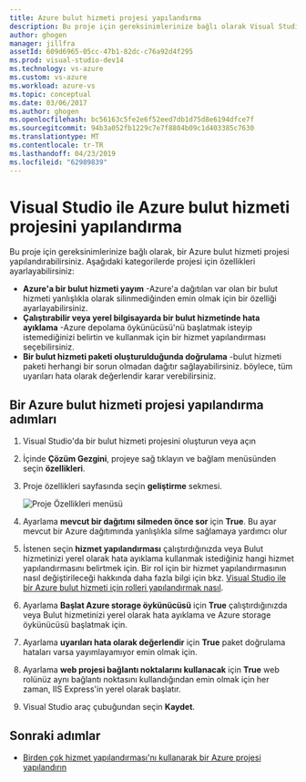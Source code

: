 ```yaml
---
title: Azure bulut hizmeti projesi yapılandırma
description: Bu proje için gereksinimlerinize bağlı olarak Visual Studio'da bir Azure bulut hizmeti projesi yapılandırmayı öğrenin.
author: ghogen
manager: jillfra
assetId: 609d6965-05cc-47b1-82dc-c76a92d4f295
ms.prod: visual-studio-dev14
ms.technology: vs-azure
ms.custom: vs-azure
ms.workload: azure-vs
ms.topic: conceptual
ms.date: 03/06/2017
ms.author: ghogen
ms.openlocfilehash: bc56163c5fe2e6f52eed7db1d75d8e6194dfce7f
ms.sourcegitcommit: 94b3a052fb1229c7e7f8804b09c1d403385c7630
ms.translationtype: MT
ms.contentlocale: tr-TR
ms.lasthandoff: 04/23/2019
ms.locfileid: "62989839"
---
```

# <a name="configure-an-azure-cloud-service-project-with-visual-studio"></a>Visual Studio ile Azure bulut hizmeti projesini yapılandırma
Bu proje için gereksinimlerinize bağlı olarak, bir Azure bulut hizmeti projesi yapılandırabilirsiniz. Aşağıdaki kategorilerde projesi için özellikleri ayarlayabilirsiniz:

- **Azure'a bir bulut hizmeti yayım** -Azure'a dağıtılan var olan bir bulut hizmeti yanlışlıkla olarak silinmediğinden emin olmak için bir özelliği ayarlayabilirsiniz.
- **Çalıştırabilir veya yerel bilgisayarda bir bulut hizmetinde hata ayıklama** -Azure depolama öykünücüsü'nü başlatmak isteyip istemediğinizi belirtin ve kullanmak için bir hizmet yapılandırması seçebilirsiniz.
- **Bir bulut hizmeti paketi oluşturulduğunda doğrulama** -bulut hizmeti paketi herhangi bir sorun olmadan dağıtır sağlayabilirsiniz. böylece, tüm uyarıları hata olarak değerlendir karar verebilirsiniz.

## <a name="steps-to-configure-an-azure-cloud-service-project"></a>Bir Azure bulut hizmeti projesi yapılandırma adımları
1. Visual Studio'da bir bulut hizmeti projesini oluşturun veya açın

1. İçinde **Çözüm Gezgini**, projeye sağ tıklayın ve bağlam menüsünden seçin **özellikleri**.

1. Proje özellikleri sayfasında seçin **geliştirme** sekmesi.

    ![Proje Özellikleri menüsü](./media/vs-azure-tools-configuring-an-azure-project/solution-explorer-project-properties-menu.png)

1. Ayarlama **mevcut bir dağıtımı silmeden önce sor** için **True**. Bu ayar mevcut bir Azure dağıtımında yanlışlıkla silme sağlamaya yardımcı olur

1. İstenen seçin **hizmet yapılandırması** çalıştırdığınızda veya Bulut hizmetinizi yerel olarak hata ayıklama kullanmak istediğiniz hangi hizmet yapılandırmasını belirtmek için. Bir rol için bir hizmet yapılandırmasının nasıl değiştirileceği hakkında daha fazla bilgi için bkz. [Visual Studio ile bir Azure bulut hizmeti için rolleri yapılandırmak nasıl](./vs-azure-tools-configure-roles-for-cloud-service.md).

1. Ayarlama **Başlat Azure storage öykünücüsü** için **True** çalıştırdığınızda veya Bulut hizmetinizi yerel olarak hata ayıklama ve Azure storage öykünücüsü başlatmak için.

1. Ayarlama **uyarıları hata olarak değerlendir** için **True** paket doğrulama hataları varsa yayımlayamıyor emin olmak için.

1. Ayarlama **web projesi bağlantı noktalarını kullanacak** için **True** web rolünüz aynı bağlantı noktasını kullandığından emin olmak için her zaman, IIS Express'in yerel olarak başlatır.

1. Visual Studio araç çubuğundan seçin **Kaydet**.

## <a name="next-steps"></a>Sonraki adımlar
- [Birden çok hizmet yapılandırması'nı kullanarak bir Azure projesi yapılandırın](vs-azure-tools-multiple-services-project-configurations.md)
